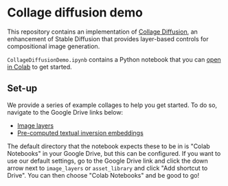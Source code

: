 # Collage diffusion demo

This repository contains an implementation of [Collage Diffusion](https://arxiv.org/abs/2303.00262), an enhancement of Stable Diffusion that provides layer-based controls for compositional image generation. 

`CollageDiffusionDemo.ipynb` contains a Python notebook that you can [open in Colab](https://colab.research.google.com/drive/1t80T6VgRg37ZfeaiLEhgK087malaVwh2?usp=sharing#scrollTo=CM99Cbv2NGg0) to get started. 

## Set-up
We provide a series of example collages to help you get started. To do so, navigate to the Google Drive links below:
* [Image layers](https://drive.google.com/drive/folders/1EfoLfWbn5fl7c092uk96zHtJOVHRlIqI?usp=sharing)
* [Pre-computed textual inversion embeddings](https://drive.google.com/drive/folders/13Gg8y-0FxdPcuhrPOUw6Ze9wa0Ruu-cI?usp=sharing)

The default directory that the notebook expects these to be in is "Colab Notebooks" in your Google Drive, but this can be configured. If you want to use our default settings, go to the Google Drive link and click the down arrow next to `image_layers` or `asset_library` and click "Add shortcut to Drive". You can then choose "Colab Notebooks" and be good to go!
